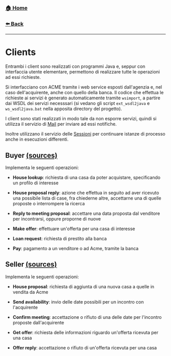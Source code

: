 ### [**🏠 Home**](/README.md)

###  [**⬅️ Back**](acme-agency.md)
-----
# Clients

Entrambi i client sono realizzati con programmi Java e, seppur con interfaccia utente elementare, permettono di realizzare tutte le operazioni ad essi richieste.

Si interfacciano con ACME tramite i web service esposti dall'agenzia e, nel caso dell'acquirente, anche con quello della banca.
Il codice che effettua le richieste ai servizi è generato automaticamente tramite `wsimport`, a partire dai WSDL dei servizi necesssari (si vedano gli script `ext_wsdl2java` e `ws_wsdl2java.bat` nella apposita directory del progetto).

I client sono stati realizzati in modo tale da non esporre servizi, quindi si utilizza il servizio di 
[Mail](/external_services.md) per inviare ad essi notifiche. 

Inoltre utilizzano il servizio delle [Sessioni](/external_services.md) per continuare istanze di processo anche in esecuzioni differenti.

## <a name="buyer"></a> Buyer [(sources)](https://github.com/loopingdoge/acme-agency/blob/master/src/java-buyer)

Implementa le seguenti operazioni:

* **House lookup**: richiesta di una casa da poter acquistare, specificando un profilo di interesse

* **House proposal reply**: azione che effettua in seguito ad aver ricevuto una possibile lista di case, fra chiederne altre, accettarne una di quelle proposte o interrompere la ricerca

* **Reply to meeting proposal**: accettare una data proposta dal venditore per incontrarsi, oppure proporne di nuove

* **Make offer**: effettuare un'offerta per una casa di interesse

* **Loan request**: richiesta di prestito alla banca

* **Pay**: pagamento a un venditore o ad Acme, tramite la banca

## <a name="seller"></a> Seller [(sources)](https://github.com/loopingdoge/acme-agency/blob/master/src/java-seller)

Implementa le seguenti operazioni:

* **House proposal**: richiesta di aggiunta di una nuova casa a quelle in vendita da Acme

* **Send availability**: invio delle date possibili per un incontro con l'acquirente

* **Confirm meeting**: accettazione o rifiuto di una delle date per l'incontro proposte dall'acquirente

* **Get offer**: richiesta delle informazioni riguardo un'offerta ricevuta per una casa

* **Offer reply**: accettazione o rifiuto di un'offerta ricevuta per una casa
